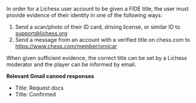 In order for a Lichess user account to be given a FIDE title, the user must provide evidence of their identity in one of the following ways:

1. Send a scan/photo of their ID card, driving license, or similar ID to support@lichess.org
1. Send a message from an account with a verified title on chess.com to https://www.chess.com/member/ornicar

When given sufficient evidence, the correct title can be set by a Lichess moderator and the player can be informed by email.

**Relevant Gmail canned responses**
* Title: Request docs
* Title: Confirmed